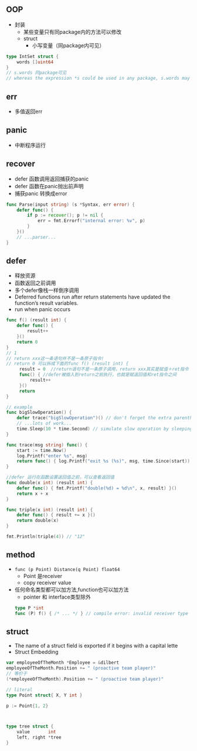 ## OOP
+ 封装
    - 某些变量只有同package内的方法可以修改
    - struct
        - 小写变量（同package内可见）
```go
type IntSet struct {
    words []uint64
}
// s.words 同package可见
// whereas the expression *s could be used in any package, s.words may appear only in the package that defines IntSet
```

## err
+ 多值返回err

## panic
+ 中断程序运行

## recover
+ defer 函数调用返回捕获的panic
+ defer 函数在panic抛出前声明
+ 捕获panic 转换成error
```go
func Parse(input string) (s *Syntax, err error) {
    defer func() {
        if p := recover(); p != nil {
            err = fmt.Errorf("internal error: %v", p)
        }
    }()
    // ...parser...
}
```

##  defer
- 释放资源
- 函数返回之前调用
- 多个defer像栈一样倒序调用
- Deferred functions run after return statements have updated the function’s result variables. 
- run when panic occurs
```go
func f() (result int) {
    defer func() {
        result++
    }()
    return 0
}
// 1
// return xxx这一条语句并不是一条原子指令!
// return 0 可以拆成下面的func f() (result int) {
     result = 0  //return语句不是一条原子调用，return xxx其实是赋值＋ret指令
     func() { //defer被插入到return之前执行，也就是赋返回值和ret指令之间
         result++
     }()
     return
}

// example
func bigSlowOperation() {
    defer trace("bigSlowOperation")() // don't forget the extra parentheses
    // ...lots of work...
    time.Sleep(10 * time.Second) // simulate slow operation by sleeping
}

func trace(msg string) func() {
    start := time.Now()
    log.Printf("enter %s", msg)
    return func() { log.Printf("exit %s (%s)", msg, time.Since(start)) }
}

//defer 运行在函数设置返回值之前，可以查看返回值
func double(x int) (result int) {
    defer func() { fmt.Printf("double(%d) = %d\n", x, result) }()
    return x + x
}

func triple(x int) (result int) {
    defer func() { result += x }()
    return double(x)
}

fmt.Println(triple(4)) // "12"
```


## method
+ `func (p Point) Distance(q Point) float64`
    - Point 是receiver
    - copy receiver value
+ 任何命名类型都可以加方法,function也可以加方法
    - pointer 和 interface类型除外
    ```go
    type P *int
    func (P) f() { /* ... */ } // compile error: invalid receiver type
    ```




## struct
+ The name of a struct field is exported if it begins with a capital lette
+ Struct Embedding
```go
var employeeOfTheMonth *Employee = &dilbert
employeeOfTheMonth.Position += " (proactive team player)"
// 等价于
(*employeeOfTheMonth).Position += " (proactive team player)"

// literal
type Point struct{ X, Y int }

p := Point{1, 2}



type tree struct {
    value       int
    left, right *tree
}

```